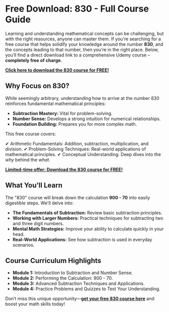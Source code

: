 # Free Download: 830 - Full Course Guide

Learning and understanding mathematical concepts can be challenging, but with the right resources, anyone can master them. If you're searching for a free course that helps solidify your knowledge around the number **830**, and the concepts leading to that number, then you’re in the right place. Below, you’ll find a direct download link to a comprehensive Udemy course – **completely free of charge**.

[**Click here to download the 830 course for FREE!**](https://udemywork.com/830)

## Why Focus on 830?

While seemingly arbitrary, understanding how to arrive at the number 830 reinforces fundamental mathematical principles:

*   **Subtraction Mastery:** Vital for problem-solving.
*   **Number Sense:** Develops a strong intuition for numerical relationships.
*   **Foundation Building:** Prepares you for more complex math.

This free course covers:

✔ Arithmetic Fundamentals: Addition, subtraction, multiplication, and division.
✔ Problem-Solving Techniques: Real-world applications of mathematical principles.
✔ Conceptual Understanding: Deep dives into the *why* behind the *what*.

[**Limited-time offer: Download the 830 course for FREE!**](https://udemywork.com/830)

## What You'll Learn

The "830" course will break down the calculation **900 - 70** into easily digestible steps. We'll delve into:

*   **The Fundamentals of Subtraction:** Review basic subtraction principles.
*   **Working with Larger Numbers:** Practical techniques for subtracting two and three digit numbers.
*   **Mental Math Strategies:** Improve your ability to calculate quickly in your head.
*   **Real-World Applications:** See how subtraction is used in everyday scenarios.

## Course Curriculum Highlights

*   **Module 1:** Introduction to Subtraction and Number Sense.
*   **Module 2:** Performing the Calculation: 900 - 70.
*   **Module 3:** Advanced Subtraction Techniques and Applications.
*   **Module 4:** Practice Problems and Quizzes to Test Your Understanding.

Don’t miss this unique opportunity—**[get your free 830 course here](https://udemywork.com/830)** and boost your math skills today!

